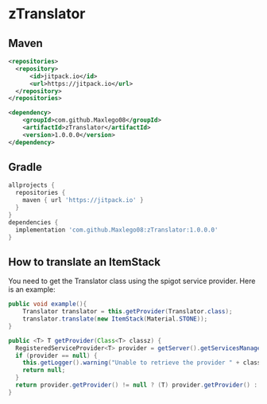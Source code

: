 # zTranslator

## Maven
```xml
<repositories>
  <repository>
      <id>jitpack.io</id>
      <url>https://jitpack.io</url>
  </repository>
</repositories>

<dependency>
    <groupId>com.github.Maxlego08</groupId>
    <artifactId>zTranslator</artifactId>
    <version>1.0.0.0</version>
</dependency>
```

## Gradle
```gradle
allprojects {
  repositories {
    maven { url 'https://jitpack.io' }
  }
}
dependencies {
  implementation 'com.github.Maxlego08:zTranslator:1.0.0.0'
}
```

## How to translate an ItemStack

You need to get the Translator class using the spigot service provider.
Here is an example:

```java
public void example(){
	Translator translator = this.getProvider(Translator.class);
	translator.translate(new ItemStack(Material.STONE));
}

public <T> T getProvider(Class<T> classz) {
  RegisteredServiceProvider<T> provider = getServer().getServicesManager().getRegistration(classz);
  if (provider == null) {
    this.getLogger().warning("Unable to retrieve the provider " + classz.toString());
    return null;
  }
  return provider.getProvider() != null ? (T) provider.getProvider() : null;
}
```
